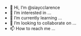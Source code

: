 - 👋 Hi, I’m @siaycclarence
- 👀 I’m interested in ...
- 🌱 I’m currently learning ...
- 💞️ I’m looking to collaborate on ...
- 📫 How to reach me ...

<!---
siaycclarence/siaycclarence is a ✨ special ✨ repository because its `README.md` (this file) appears on your GitHub profile.
You can click the Preview link to take a look at your changes.
--->
